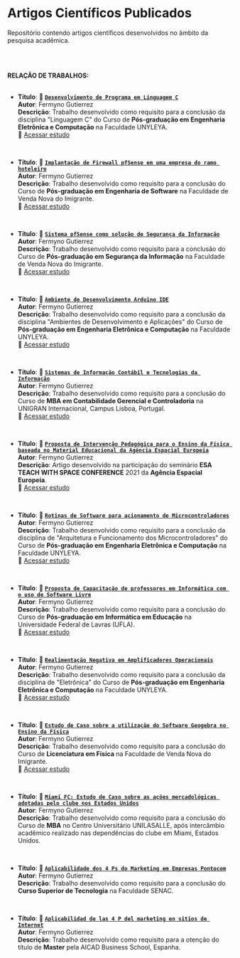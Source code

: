 # Artigos Científicos Publicados
<p dir="auto">Repositório contendo artigos científicos desenvolvidos no âmbito da pesquisa acadêmica.</p>
<br>
<br>
<p dir="auto"><strong>RELAÇÃO DE TRABALHOS:</strong>
<br>
<br></p>
<ul dir="auto">
<li><strong>Título</strong>: 📄 <strong><code><a href="https://github.com/fermyno/scientific-research-papers/tree/main/linguagem-c-clinica-medica">Desenvolvimento de Programa em Linguagem C</a></code></strong><br>
<strong>Autor</strong>: Fermyno Gutierrez<br>
<strong>Descrição</strong>: Trabalho desenvolvido como requisito para a conclusão da disciplina "Linguagem C" do Curso de <strong>Pós-graduação em Engenharia Eletrônica e Computação</strong> na Faculdade UNYLEYA.</li>  
📂 <a href="https://github.com/fermyno/scientific-research-papers/tree/main/linguagem-c-clinica-medica">Acessar estudo</a>
</ul>
<br>
<ul dir="auto">
<li><strong>Título</strong>: 📄 <strong><code><a href="https://github.com/fermyno/scientific-research-papers/tree/main/estudo-de-caso-implantacao-de-firewall">Implantação de Firewall pfSense em uma empresa do ramo hoteleiro</a></code></strong><br>
<strong>Autor</strong>: Fermyno Gutierrez<br>
<strong>Descrição</strong>: Trabalho desenvolvido como requisito para a conclusão do Curso de <strong>Pós-graduação em Engenharia de Software</strong> na Faculdade de Venda Nova do Imigrante.</li>
📂 <a href="https://github.com/fermyno/scientific-research-papers/tree/main/estudo-de-caso-implantacao-de-firewall">Acessar estudo</a>
</ul>
<br>
<ul dir="auto">
<li><strong>Título</strong>: 📄 <strong><code><a href="https://github.com/fermyno/scientific-research-papers/tree/main/pfsense-seguranca-da-informacao">Sistema pfSense como solução de Segurança da Informação</a></code></strong><br>
<strong>Autor</strong>: Fermyno Gutierrez<br>
<strong>Descrição</strong>: Trabalho desenvolvido como requisito para a conclusão do Curso de <strong>Pós-graduação em Segurança da Informação</strong> na Faculdade de Venda Nova do Imigrante.</li>
📂 <a href="https://github.com/fermyno/scientific-research-papers/tree/main/pfsense-seguranca-da-informacao">Acessar estudo</a>
</ul>
<br>
<ul dir="auto">
<li><strong>Título</strong>: 📄 <strong><code><a href="https://github.com/fermyno/scientific-research-papers/blob/main/ambiente-de-desenvolvimento-Arduino-IDE/">Ambiente de Desenvolvimento Arduino IDE</a></code></strong><br>
<strong>Autor</strong>: Fermyno Gutierrez<br>
<strong>Descrição</strong>: Trabalho desenvolvido como requisito para a conclusão da disciplina "Ambientes de Desenvolvimento e Aplicações" do Curso de <strong>Pós-graduação em Engenharia Eletrônica e Computação</strong> na Faculdade UNYLEYA.</li>
📂 <a href="https://github.com/fermyno/scientific-research-papers/blob/main/ambiente-de-desenvolvimento-Arduino-IDE/">Acessar estudo</a>
</ul>
<br>
<ul dir="auto">
<li><strong>Título</strong>: 📄 <strong><code><a href="https://github.com/fermyno/scientific-research-papers/tree/main/sic-e-tecnologias-da-informacao">Sistemas de Informação Contábil e Tecnologias da Informação</a></code></strong><br>
<strong>Autor</strong>: Fermyno Gutierrez<br>
<strong>Descrição</strong>: Trabalho desenvolvido como requisito para a conclusão do Curso de <strong>MBA em Contabilidade Gerencial e Controladoria</strong> na UNIGRAN Internacional, Campus Lisboa, Portugal.</li>
📂 <a href="https://github.com/fermyno/scientific-research-papers/tree/main/sic-e-tecnologias-da-informacao">Acessar estudo</a>
</ul>
<br>
<ul dir="auto">
<li><strong>Título</strong>: 📄 <strong><code><a href="https://github.com/fermyno/scientific-research-papers/tree/main/intervencao-pedagogica-agencia-espacial-europeia">Proposta de Intervenção Pedagógica para o Ensino da Física baseada no Material Educacional da Agência Espacial Europeia</a></code></strong><br>
<strong>Autor</strong>: Fermyno Gutierrez<br>
<strong>Descrição</strong>: Artigo desenvolvido na participação do seminário <strong>ESA TEACH WITH SPACE CONFERENCE</strong> 2021 da <strong>Agência Espacial Europeia</strong>.</li>
📂 <a href="https://github.com/fermyno/scientific-research-papers/tree/main/intervencao-pedagogica-agencia-espacial-europeia">Acessar estudo</a>
</ul>
<br>
<ul dir="auto">
<li><strong>Título</strong>: 📄 <strong><code><a href="https://github.com/fermyno/scientific-research-papers/blob/main/arquitetura-e-funcionamento-dos-microcontroladores">Rotinas de Software para acionamento de Microcontroladores</a></code></strong><br>
<strong>Autor</strong>: Fermyno Gutierrez<br>
<strong>Descrição</strong>: Trabalho desenvolvido como requisito para a conclusão da disciplina de "Arquitetura e Funcionamento dos Microcontroladores" do Curso de <strong>Pós-graduação em Engenharia Eletrônica e Computação</strong> na Faculdade UNYLEYA.</li>
📂 <a href="https://github.com/fermyno/scientific-research-papers/blob/main/arquitetura-e-funcionamento-dos-microcontroladores">Acessar estudo</a>
</ul>
<br>
<ul dir="auto">
<li><strong>Título</strong>: 📄 <strong><code><a href="https://github.com/fermyno/scientific-research-papers/tree/main/capacitacao-de-professores-em-informatica-com-software-livre">Proposta de Capacitação de professores em Informática com o uso de Software Livre</a></code></strong><br>
<strong>Autor</strong>: Fermyno Gutierrez<br>
<strong>Descrição</strong>: Trabalho desenvolvido como requisito para a conclusão do Curso de <strong>Pós-graduação em Informática em Educação</strong> na Universidade Federal de Lavras (UFLA).</li>
📂 <a href="https://github.com/fermyno/scientific-research-papers/tree/main/capacitacao-de-professores-em-informatica-com-software-livre">Acessar estudo</a>
</ul>
<br>
<ul dir="auto">
<li><strong>Título</strong>: 📄 <strong><code><a href="https://github.com/fermyno/scientific-research-papers/tree/main/realimentacao-negativa-em-OAmps">Realimentação Negativa em Amplificadores Operacionais</a></code></strong><br>
<strong>Autor</strong>: Fermyno Gutierrez<br>
<strong>Descrição</strong>: Trabalho desenvolvido como requisito para a conclusão da disciplina de "Eletrônica" do Curso de <strong>Pós-graduação em Engenharia Eletrônica e Computação</strong> na Faculdade UNYLEYA.</li>
📂 <a href="https://github.com/fermyno/scientific-research-papers/tree/main/realimentacao-negativa-em-OAmps">Acessar estudo</a>
</ul>
<br>
<ul dir="auto">
<li><strong>Título</strong>: 📄 <strong><code><a href="https://github.com/fermyno/scientific-research-papers/tree/main/utilizacao-do-geogebra-no-ensino-da-fisica">Estudo de Caso sobre a utilização do Software Geogebra no Ensino da Física</a></code></strong><br>
<strong>Autor</strong>: Fermyno Gutierrez<br>
<strong>Descrição</strong>: Trabalho desenvolvido como requisito para a conclusão do Curso de <strong>Licenciatura em Física</strong> na Faculdade de Venda Nova do Imigrante.</li>
📂 <a href="https://github.com/fermyno/scientific-research-papers/tree/main/utilizacao-do-geogebra-no-ensino-da-fisica">Acessar estudo</a>
</ul>
<br>
<ul dir="auto">
<li><strong>Título</strong>: 📄 <strong><code><a href="https://github.com/fermyno/scientific-research-papers/tree/main/miami-fc-estudo-de-caso-estados-unidos">Miami FC: Estudo de Caso sobre as ações mercadológicas adotadas pelo clube nos Estados Unidos</a></code></strong><br>
<strong>Autor</strong>: Fermyno Gutierrez<br>
<strong>Descrição</strong>: Trabalho desenvolvido como requisito para a conclusão do Curso de <strong>MBA</strong> no Centro Universitário UNILASALLE, após intercâmbio acadêmico realizado nas dependências do clube em Miami, Estados Unidos.</li>
</ul>
<br>
<ul dir="auto">
<li><strong>Título</strong>: 📄 <strong><code><a href="https://github.com/fermyno/scientific-research-papers/tree/main/aplicabilidade-dos-4-ps-em-empresas-pontocom">Aplicabilidade dos 4 Ps do Marketing em Empresas Pontocom</a></code></strong><br>
<strong>Autor</strong>: Fermyno Gutierrez<br>
<strong>Descrição</strong>: Trabalho desenvolvido como requisito para a conclusão do <strong>Curso Superior de Tecnologia</strong> na Faculdade SENAC.</li>
</ul>
<br>
<ul dir="auto">
<li><strong>Título</strong>: 📄 <strong><code><a href="https://github.com/fermyno/scientific-research-papers/tree/main/las-4-p-en-sitios-de-internet">Aplicabilidad de las 4 P del marketing en sitios de Internet</a></code></strong><br>
<strong>Autor</strong>: Fermyno Gutierrez<br>
<strong>Descrição</strong>: Trabalho desenvolvido como requisito para a otenção do título de <strong>Master</strong> pela AICAD Business School, Espanha.</li>
</ul>
<br>
<br>
